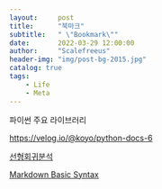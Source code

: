 ```yaml
---
layout:     post
title:      "북마크"
subtitle:   " \"Bookmark\""
date:       2022-03-29 12:00:00
author:     "Scalefreeus"
header-img: "img/post-bg-2015.jpg"
catalog: true
tags:
    - Life
    - Meta
---
```


파이썬 주요 라이브러리

https://velog.io/@koyo/python-docs-6

[선형회귀분석](https://blog.naver.com/PostView.naver?blogId=paperfactor_ceo&logNo=222212441873&categoryNo=12&parentCategoryNo=0&viewDate=¤tPage=2&postListTopCurrentPage=&from=postList&userTopListOpen=true&userTopListCount=5&userTopListManageOpen=false&userTopListCurrentPage=2)

[Markdown Basic Syntax](https://www.markdownguide.org/basic-syntax/)
